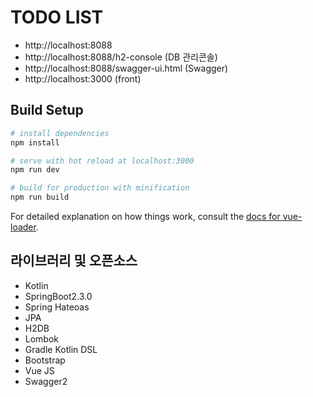 TODO LIST
==========================

- http://localhost:8088
- http://localhost:8088/h2-console (DB 관리콘솔)
- http://localhost:8088/swagger-ui.html (Swagger)
- http://localhost:3000 (front)

## Build Setup

``` bash
# install dependencies
npm install

# serve with hot reload at localhost:3000
npm run dev

# build for production with minification
npm run build
```

For detailed explanation on how things work, consult the [docs for vue-loader](http://vuejs.github.io/vue-loader).

## 라이브러리 및 오픈소스
- Kotlin
- SpringBoot2.3.0
- Spring Hateoas
- JPA
- H2DB
- Lombok
- Gradle Kotlin DSL
- Bootstrap
- Vue JS
- Swagger2
